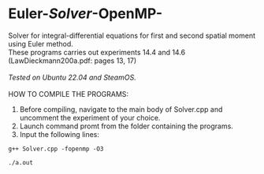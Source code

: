 # Euler-_Solver_-OpenMP-
Solver for integral-differential equations for first and second spatial moment using Euler method.\
These programs carries out experiments 14.4 and 14.6 (LawDieckmann200a.pdf: pages 13, 17)
\
\
_Tested on Ubuntu 22.04 and SteamOS._
\
\
HOW TO COMPILE THE PROGRAMS:

1. Before compiling, navigate to the main body of Solver.cpp and uncomment the experiment of your choice.
2. Launch command promt from the folder containing the programs.
3. Input the following lines:
```
g++ Solver.cpp -fopenmp -O3
```
```
./a.out
```
